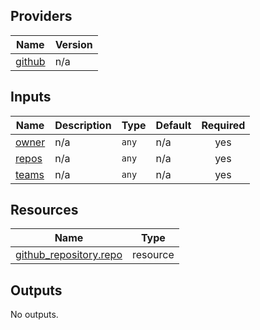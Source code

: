 <!-- BEGIN_TF_DOCS -->

## Providers

| Name | Version |
|------|---------|
| <a name="provider_github"></a> [github](#provider\_github) | n/a |
## Inputs

| Name | Description | Type | Default | Required |
|------|-------------|------|---------|:--------:|
| <a name="input_owner"></a> [owner](#input\_owner) | n/a | `any` | n/a | yes |
| <a name="input_repos"></a> [repos](#input\_repos) | n/a | `any` | n/a | yes |
| <a name="input_teams"></a> [teams](#input\_teams) | n/a | `any` | n/a | yes |
## Resources

| Name | Type |
|------|------|
| [github_repository.repo](https://registry.terraform.io/providers/hashicorp/github/latest/docs/resources/repository) | resource |
## Outputs

No outputs.
<!-- END_TF_DOCS -->